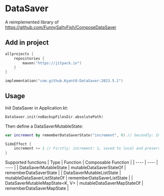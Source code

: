# DataSaver

A reimplemented library of https://github.com/FunnySaltyFish/ComposeDataSaver

## Add in project

```kotlin
allprojects {
    repositories {
        maven("https://jitpack.io")
    }
}

implementation("com.github.Kyant0:DataSaver:2023.5.1")
```

## Usage

Init DataSaver in Application.kt:
```kotlin
DataSaver.init(noBackupFilesDir.absolutePath)
```

Then define a DataSaverMutableState:
```kotlin
var increment by rememberDataSaverState("increment", 0) // Secondly: In the next launch, increment: 1

SideEffect {
    increment += 1 // Firstly: increment: 1, saved to local and preserved forever
}
```

Supported functions
| Type | Function | Composable Function |
| ---- | ---- | ---- |
| DataSaverMutableState<T> | mutableDataSaverStateOf | rememberDataSaverState |
| DataSaverMutableListState<T> | mutableDataSaverListStateOf | rememberDataSaverListState |
| DataSaverMutableMapState<K, V> | mutableDataSaverMapStateOf | rememberDataSaverMapState |
